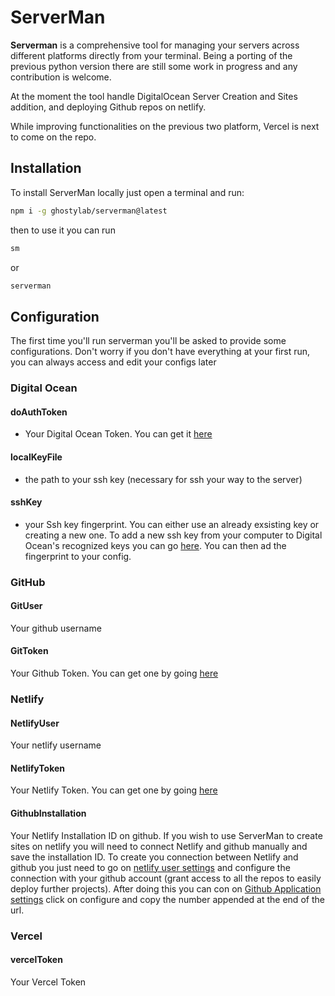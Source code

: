 # ServerMan

**Serverman** is a comprehensive tool for managing your servers across different platforms directly from your terminal.
Being a porting of the previous python version there are still some work in progress and any contribution is welcome.

At the moment the tool handle DigitalOcean Server Creation and Sites addition, and deploying Github repos on netlify. 

While improving functionalities on the previous two platform, Vercel is next to come on the repo. 

## Installation

To install ServerMan locally just open a terminal and run:

```bash
npm i -g ghostylab/serverman@latest
```

then to use it you can run

```bash
sm
```
or

```bash
serverman
```

## Configuration
The first time you'll run serverman you'll be asked to provide some configurations.
Don't worry if you don't have everything at your first run, you can always access and edit your configs later
### Digital Ocean

#### doAuthToken
- Your Digital Ocean Token. You can get it [here](https://cloud.digitalocean.com/account/api/tokens?i=75bc4f)

#### localKeyFile
- the path to your ssh key (necessary for ssh your way to the server)


#### sshKey
- your Ssh key fingerprint. You can either use an already exsisting key or creating a new one. To add a new ssh key from your computer to Digital Ocean's recognized keys you can go [here](https://cloud.digitalocean.com/account/security?i=75bc4f). You can then ad the fingerprint to your config.


### GitHub

#### GitUser
Your github username

#### GitToken
Your Github Token. You can get one by going [here](https://github.com/settings/tokens)


### Netlify 

#### NetlifyUser
Your netlify username

#### NetlifyToken
Your Netlify Token.
You can get one by going [here](https://github.com/settings/tokens)


#### GithubInstallation 
Your Netlify Installation ID on github.
If you wish to use ServerMan to create sites on netlify you will need to connect Netlify and github manually and save the installation ID.
To create you connection between Netlify and github you just need to go on [netlify user settings](https://app.netlify.com/user/settings) and configure the connection with your github account (grant access to all the repos to easily deploy further projects).
After doing this you can con on [Github Application settings](https://github.com/settings/installations) click on <key>configure</key>  and copy the number appended at the end of the url. 
### Vercel

#### vercelToken
Your Vercel Token